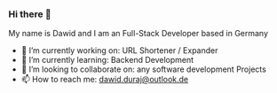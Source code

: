 ### Hi there 👋
My name is Dawid and I am an Full-Stack Developer based in Germany

- 🔭 I’m currently working on: URL Shortener / Expander
- 🌱 I’m currently learning: Backend Development
- 👯 I’m looking to collaborate on: any software development Projects
- 📫 How to reach me: dawid.duraj@outlook.de
